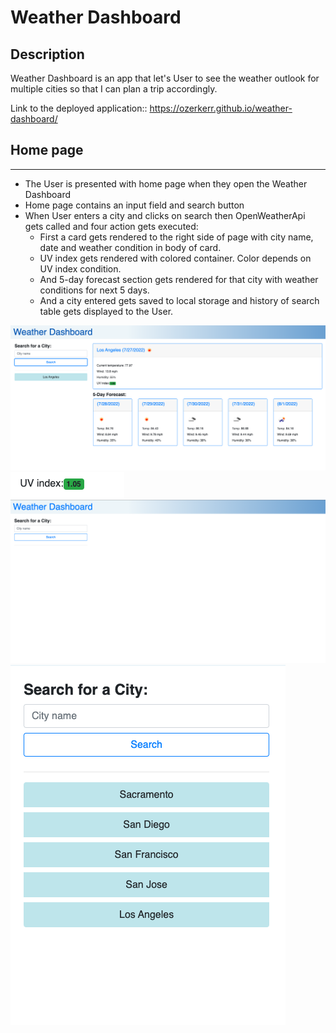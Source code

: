 # Weather Dashboard

## Description
Weather Dashboard is an app that let's User to see the weather outlook for multiple cities so that I can plan a trip accordingly.

Link to the deployed application:: https://ozerkerr.github.io/weather-dashboard/

## Home page
--------------- 

* The User is presented with home page when they open the Weather Dashboard
* Home page contains an input field and search button
* When User enters a city and clicks on search then OpenWeatherApi gets called and four action gets executed: 
  - First a card gets rendered to the right side of page with city name, date and weather condition in body of card.
  - UV index gets rendered with colored container. Color depends on UV index condition.
  - And 5-day forecast section gets rendered for that city with weather conditions for next 5 days.
  - And a city entered gets saved to local storage and history of search table gets displayed to the User.

![Screendshot](./assets/images/Screen%20Shot%202022-07-27%20at%206.16.45%20PM.png "Screendshot")
![Screendshot](./assets/images/Screen%20Shot%202022-07-27%20at%206.16.53%20PM.png "Screendshot")
![Screendshot](./assets/images/Screen%20Shot%202022-07-27%20at%206.18.37%20PM.png "Screendshot")
![Screendshot](./assets/images/Screen%20Shot%202022-07-27%20at%206.17.25%20PM.png "Screendshot")

